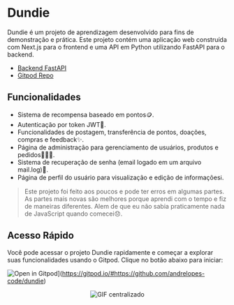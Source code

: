 # Dundie

Dundie é um projeto de aprendizagem desenvolvido para fins de demonstração e prática. Este projeto contém uma aplicação web construída com Next.js para o frontend e uma API em Python utilizando FastAPI para o backend.

- [Backend FastAPI](https://github.com/andrelopes-code/dundie-api)
- [Gitpod Repo](https://github.com/andrelopes-code/dundie)

## Funcionalidades

- Sistema de recompensa baseado em pontos🪙.
- Autenticação por token JWT🔐.
- Funcionalidades de postagem, transferência de pontos, doações, compras e feedback✨.
- Página de administração para gerenciamento de usuários, produtos e pedidos🧑🏻‍💼.
- Sistema de recuperação de senha (email logado em um arquivo mail.log)📩.
- Página de perfil do usuário para visualização e edição de informaçõesℹ.

> Este projeto foi feito aos poucos e pode ter erros em algumas partes. As partes mais novas são melhores porque aprendi com o tempo e fiz de maneiras diferentes. Alem de que eu não sabia praticamente nada de JavaScript quando comecei😞.

## Acesso Rápido

Você pode acessar o projeto Dundie rapidamente e começar a explorar suas funcionalidades usando o Gitpod. Clique no botão abaixo para iniciar:

![Open in Gitpod](https://gitpod.io/button/open-in-gitpod.svg)](https://gitpod.io/#https://github.com/andrelopes-code/dundie)

<p align="center">
  <img src="https://media4.giphy.com/media/v1.Y2lkPTc5MGI3NjExZnNtdzBqOWJnb3NiZW9mMGllZW12YjI1aWp0cG1iczhhejF4amR0ayZlcD12MV9pbnRlcm5hbF9naWZfYnlfaWQmY3Q9Zw/w89ak63KNl0nJl80ig/giphy.gif" alt="GIF centralizado">
</p>
